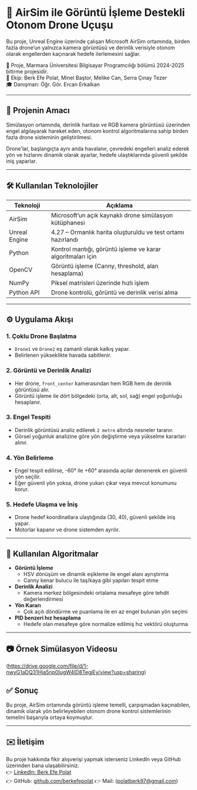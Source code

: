 # 🎯 AirSim ile Görüntü İşleme Destekli Otonom Drone Uçuşu

Bu proje, Unreal Engine üzerinde çalışan Microsoft AirSim ortamında, birden fazla drone’un yalnızca kamera görüntüsü ve derinlik verisiyle otonom olarak engellerden kaçınarak hedefe ilerlemesini sağlar.

📍 Proje, Marmara Üniversitesi Bilgisayar Programcılığı bölümü 2024-2025 bitirme projesidir.  
👥 Ekip: Berk Efe Polat, Minel Baştor, Melike Can, Serra Çınay Tezer  
🎓 Danışman: Öğr. Gör. Ercan Erkalkan

---

## 🚀 Projenin Amacı

Simülasyon ortamında, derinlik haritası ve RGB kamera görüntüsü üzerinden engel algılayarak hareket eden, otonom kontrol algoritmalarına sahip birden fazla drone sisteminin geliştirilmesi.

Drone'lar, başlangıçta aynı anda havalanır, çevredeki engelleri analiz ederek yön ve hızlarını dinamik olarak ayarlar, hedefe ulaştıklarında güvenli şekilde iniş yaparlar.

---

## 🛠️ Kullanılan Teknolojiler

| Teknoloji     | Açıklama |
|---------------|----------|
| AirSim        | Microsoft’un açık kaynaklı drone simülasyon kütüphanesi       |
| Unreal Engine | 4.27 – Ormanlık harita oluşturuldu ve test ortamı hazırlandı  |
| Python        | Kontrol mantığı, görüntü işleme ve karar algoritmaları için   |
| OpenCV        | Görüntü işleme (Canny, threshold, alan hesaplama)             |
| NumPy         | Piksel matrisleri üzerinde hızlı işlem                        |
| Python API    | Drone kontrolü, görüntü ve derinlik verisi alma               |

---

## ⚙️ Uygulama Akışı

### 1. Çoklu Drone Başlatma
- `Drone1` ve `Drone2` eş zamanlı olarak kalkış yapar.
- Belirlenen yükseklikte havada sabitlenir.

### 2. Görüntü ve Derinlik Analizi
- Her drone, `front_center` kamerasından hem RGB hem de derinlik görüntüsü alır.
- Görüntü işleme ile dört bölgedeki (orta, alt, sol, sağ) engel yoğunluğu hesaplanır.

### 3. Engel Tespiti
- Derinlik görüntüsü analiz edilerek `2 metre` altında nesneler taranır.
- Görsel yoğunluk analizine göre yön değiştirme veya yükselme kararları alınır.

### 4. Yön Belirleme
- Engel tespit edilirse, -60° ile +60° arasında açılar denenerek en güvenli yön seçilir.
- Eğer güvenli yön yoksa, drone yukarı çıkar veya mevcut konumunu korur.

### 5. Hedefe Ulaşma ve İniş
- Drone hedef koordinatlara ulaştığında (30, 40), güvenli şekilde iniş yapar.
- Motorlar kapanır ve drone sistemden ayrılır.

---

## 🧠 Kullanılan Algoritmalar

- **Görüntü İşleme**
  - HSV dönüşüm ve dinamik eşikleme ile engel alanı ayrıştırma
  - Canny kenar bulucu ile taş/kaya gibi yapıları tespit etme
- **Derinlik Analizi**
  - Kamera merkez bölgesindeki ortalama mesafeye göre tehdit değerlendirmesi
- **Yön Kararı**
  - Çok açılı döndürme ve puanlama ile en az engel bulunan yön seçimi
- **PID benzeri hız hesaplama**
  - Hedefe olan mesafeye göre normalize edilmiş hız vektörü oluşturma

---

## 📷 Örnek Simülasyon Videosu

(https://drive.google.com/file/d/1-nwyG1aDQ31Hja5np0IugW4lD8TegjEy/view?usp=sharing)

## ✅ Sonuç

Bu proje, AirSim ortamında görüntü işleme temelli, çarpışmadan kaçınabilen, dinamik olarak yön belirleyebilen otonom drone kontrol sistemlerinin temelini başarıyla ortaya koymuştur.

---

## ✉️ İletişim

Bu proje hakkında fikir alışverişi yapmak isterseniz LinkedIn veya GitHub üzerinden bana ulaşabilirsiniz.  
👉 [LinkedIn: Berk Efe Polat](https://www.linkedin.com/in/berk-efe-polat-13228b305/)  
👉 GitHub: [github.com/berkefepolat](https://github.com/krebtalop)
👉 Mail: (polatberk97@gmail.com)



